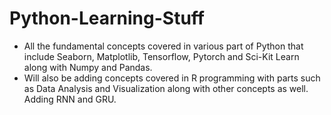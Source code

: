  # Python-Learning-Stuff

- All the fundamental concepts covered in various part of Python that include Seaborn, Matplotlib, Tensorflow, Pytorch and Sci-Kit Learn along with Numpy and Pandas.
- Will also be adding concepts covered in R programming with parts such as Data Analysis and Visualization along with other concepts as well. Adding RNN and GRU. 
